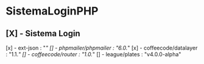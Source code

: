 # SistemaLoginPHP

[X] - Sistema Login
--------------------------------
[x] - ext-json : "*"
[] - phpmailer/phpmailer : "6.0.*"
[x] - coffeecode/datalayer : "1.1.*"
[] - coffeecode/router : "1.0.*"
[] - league/plates : "v4.0.0-alpha"